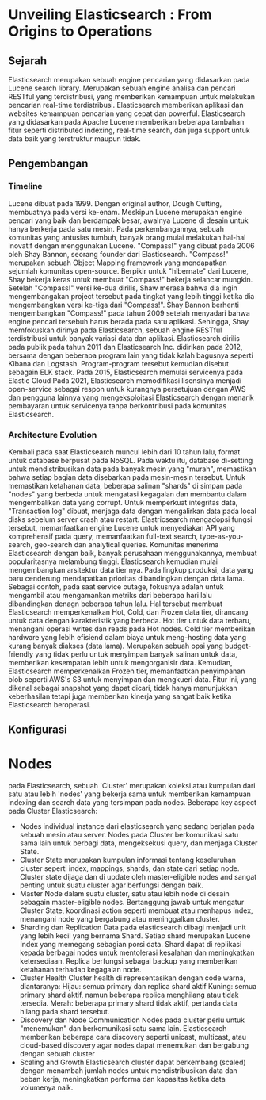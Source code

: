 # Unveiling Elasticsearch : From Origins to Operations
## Sejarah
Elasticsearch merupakan sebuah engine pencarian yang didasarkan pada Lucene search library. Merupakan sebuah engine analisa dan pencari RESTful yang terdistribusi, yang memberikan kemampuan untuk melakukan pencarian real-time terdistribusi. Elasticsearch memberikan aplikasi dan websites kemampuan pencarian yang cepat dan powerful. Elasticsearch yang didasarkan pada Apache Lucene memberikan beberapa tambahan fitur seperti distributed indexing, real-time search, dan juga support untuk data baik yang terstruktur maupun tidak.
## Pengembangan
### Timeline
Lucene dibuat pada 1999. Dengan original author, Dough Cutting, membuatnya pada versi ke-enam. Meskipun Lucene merupakan engine pencari yang baik dan berdampak besar, awalnya Lucene di desain untuk hanya berkerja pada satu mesin. Pada perkembangannya, sebuah komunitas yang antusias tumbuh, banyak orang mulai melakukan hal-hal inovatif dengan menggunakan Lucene.
"Compass!" yang dibuat pada 2006 oleh Shay Bannon, seorang founder dari Elasticsearch. "Compass!" merupakan sebuah Object Mapping framework yang mendapatkan sejumlah komunitas open-source. Berpikir untuk "hibernate" dari Lucene, Shay bekerja keras untuk membuat "Compass!" bekerja selancar mungkin.
Setelah "Compass!" versi ke-dua dirilis, Shaw merasa bahwa dia ingin mengembangakan project tersebut pada tingkat yang lebih tinggi ketika dia mengembangkan versi ke-tiga dari "Compass!".
Shay Bannon berhenti mengembangkan "Compass!" pada tahun 2009 setelah menyadari bahwa engine pencari tersebuh harus berada pada satu aplikasi. Sehingga, Shay memfokuskan dirinya pada Elasticsearch, sebuah engine RESTful terdistribusi untuk banyak variasi data dan aplikasi.
Elasticsearch dirilis pada publik pada tahun 2011 dan Elasticsearch Inc. didirikan pada 2012, bersama dengan beberapa program lain yang tidak kalah bagusnya seperti Kibana dan Logstash. Program-program tersebut kemudian disebut sebagain ELK stack.
Pada 2015, Elasticsearch memulai servicenya pada Elastic Cloud
Pada 2021, Elasticsearch memodifikasi lisensinya menjadi open-service sebagai respon untuk kurangnya persetujuan dengan AWS dan pengguna lainnya yang mengeksploitasi Elasticsearch dengan menarik pembayaran untuk servicenya tanpa berkontribusi pada komunitas Elasticsearch.
### Architecture Evolution
Kembali pada saat Elasticsearch muncul lebih dari 10 tahun lalu, format untuk database berpusat pada NoSQL. Pada waktu itu, database di-setting untuk mendistribusikan data pada banyak mesin yang "murah", memastikan bahwa setiap bagian data disebarkan pada mesin-mesin tersebut. Untuk memastikan ketahanan data, beberapa salinan "shards" di simpan pada "nodes" yang berbeda untuk mengatasi kegagalan dan membantu dalam mengembalikan data yang corrupt.
Untuk memperkuat integritas data, "Transaction log" dibuat, menjaga data dengan mengalirkan data pada local disks sebelum server crash atau restart.
Elastricsearch mengadopsi fungsi tersebut, memanfaatkan engine Lucene untuk menyediakan API yang komprehensif pada query, memanfaatkan full-text search, type-as-you-search, geo-search dan analytical queries.
Komunitas menerima Elasticsearch dengan baik, banyak perusahaan menggunakannya, membuat popularitasnya melambung tinggi. Elasticsearch kemudian mulai mengembangkan arsitektur data tier nya.
Pada lingkup produksi, data yang baru cenderung mendapatkan prioritas dibandingkan dengan data lama. Sebagai contoh, pada saat service outage, fokusnya adalah untuk mengambil atau mengamankan metriks dari beberapa hari lalu dibandingkan denagn beberapa tahun lalu. Hal tersebut membuat Elasticsearch memperkenalkan Hot, Cold, dan Frozen data tier, dirancang untuk data dengan karakteristik yang berbeda.
Hot tier untuk data terbaru, menangani operasi writes dan reads pada Hot nodes.
Cold tier memberikan hardware yang lebih efisiend dalam biaya untuk meng-hosting data yang kurang banyak diakses (data lama). Merupakan sebuah opsi yang budget-friendly yang tidak perlu untuk menyimpan banyak salinan untuk data, memberikan kesempatan lebih untuk mengorganisir data.
Kemudian, Elasticsearch memperkenalkan Frozen tier, memanfaatkan penyimpanan blob seperti AWS's S3 untuk menyimpan dan mengkueri data. Fitur ini, yang dikenal sebagai snapshot yang dapat dicari, tidak hanya menunjukkan keberhasilan tetapi juga memberikan kinerja yang sangat baik ketika Elasticsearch beroperasi.
## Konfigurasi
# Nodes
pada Elasticsearch, sebuah 'Cluster' merupakan koleksi atau kumpulan dari satu atau lebih 'nodes' yang bekerja sama untuk memberikan kemampuan indexing dan search data yang tersimpan pada nodes.
Beberapa key aspect pada Cluster Elasticsearch:
- Nodes
individual instance dari elasticsearch yang sedang berjalan pada sebuah mesin atau server. Nodes pada Cluster berkomunikasi satu sama lain untuk berbagi data, mengeksekusi query, dan menjaga Cluster State.
- Cluster State
merupakan kumpulan informasi tentang keseluruhan cluster seperti index, mappings, shards, dan state dari setiap node. Cluster state dijaga dan di update oleh master-eligible nodes and sangat penting untuk suatu cluster agar berfungsi dengan baik.
- Master Node
dalam suatu cluster, satu atau lebih node di desain sebagain master-eligible nodes. Bertanggung jawab untuk mengatur Cluster State, koordinasi action seperti membuat atau menhapus index, menangani node yang bergabung atau meninggalkan cluster.
- Sharding dan Replication
Data pada elasticsearch dibagi menjadi unit yang lebih kecil yang bernama Shard. Setiap shard merupakan Lucene Index yang memegang sebagian porsi data.
Shard dapat di replikasi kepada berbagai nodes untuk mentolerasi kesalahan dan  meningkatkan ketersediaan.
Replica berfungsi sebagai backup yang memberikan ketahanan terhadap kegagalan node.
- Cluster Health
Cluster health di representasikan dengan code warna, diantaranya:
Hijau: semua primary dan replica shard aktif
Kuning: semua primary shard aktif, namun beberapa replica menghilang atau tidak tersedia.
Merah: beberapa primary shard tidak aktif, pertanda data hilang pada shard tersebut.
- Discovery dan Node Communication
Nodes pada cluster perlu untuk "menemukan" dan berkomunikasi satu sama lain. Elasticsearch memberikan beberapa cara discovery seperti unicast, multicast, atau cloud-based discovery agar nodes dapat menemukan dan bergabung dengan sebuah cluster
- Scaling and Growth
Elasticsearch cluster dapat berkembang (scaled) dengan menambah jumlah nodes untuk mendistribusikan data dan beban kerja, meningkatkan performa dan kapasitas ketika data volumenya naik.
